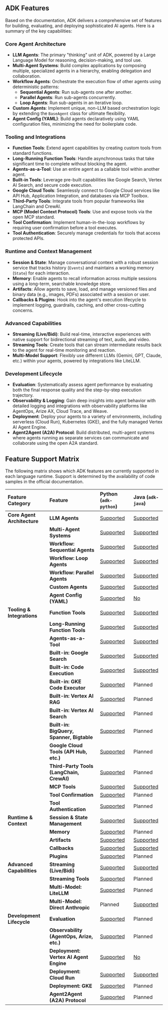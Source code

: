## ADK Features

Based on the documentation, ADK delivers a comprehensive set of features for building, evaluating, and deploying sophisticated AI agents. Here is a summary of the key capabilities:

### Core Agent Architecture
*   **LLM Agents**: The primary "thinking" unit of ADK, powered by a Large Language Model for reasoning, decision-making, and tool use.
*   **Multi-Agent Systems**: Build complex applications by composing multiple, specialized agents in a hierarchy, enabling delegation and collaboration.
*   **Workflow Agents**: Orchestrate the execution flow of other agents using deterministic patterns:
    *   **Sequential Agents**: Run sub-agents one after another.
    *   **Parallel Agents**: Run sub-agents concurrently.
    *   **Loop Agents**: Run sub-agents in an iterative loop.
*   **Custom Agents**: Implement unique, non-LLM based orchestration logic by extending the `BaseAgent` class for ultimate flexibility.
*   **Agent Config (YAML)**: Build agents declaratively using YAML configuration files, minimizing the need for boilerplate code.

### Tooling and Integrations
*   **Function Tools**: Extend agent capabilities by creating custom tools from standard functions.
*   **Long-Running Function Tools**: Handle asynchronous tasks that take significant time to complete without blocking the agent.
*   **Agents-as-a-Tool**: Use an entire agent as a callable tool within another agent.
*   **Built-in Tools**: Leverage pre-built capabilities like Google Search, Vertex AI Search, and secure code execution.
*   **Google Cloud Tools**: Seamlessly connect to Google Cloud services like API Hub, Application Integration, and databases via MCP Toolbox.
*   **Third-Party Tools**: Integrate tools from popular frameworks like LangChain and CrewAI.
*   **MCP (Model Context Protocol) Tools**: Use and expose tools via the open MCP standard.
*   **Tool Confirmation**: Implement human-in-the-loop workflows by requiring user confirmation before a tool executes.
*   **Tool Authentication**: Securely manage credentials for tools that access protected APIs.

### Runtime and Context Management
*   **Session & State**: Manage conversational context with a robust session service that tracks history (`Events`) and maintains a working memory (`State`) for each interaction.
*   **Memory**: Enable agents to recall information across multiple sessions using a long-term, searchable knowledge store.
*   **Artifacts**: Allow agents to save, load, and manage versioned files and binary data (e.g., images, PDFs) associated with a session or user.
*   **Callbacks & Plugins**: Hook into the agent's execution lifecycle to implement logging, guardrails, caching, and other cross-cutting concerns.

### Advanced Capabilities
*   **Streaming (Live/Bidi)**: Build real-time, interactive experiences with native support for bidirectional streaming of text, audio, and video.
*   **Streaming Tools**: Create tools that can stream intermediate results back to the agent for real-time monitoring and reaction.
*   **Multi-Model Support**: Flexibly use different LLMs (Gemini, GPT, Claude, etc.) within your agents, powered by integrations like LiteLLM.

### Development Lifecycle
*   **Evaluation**: Systematically assess agent performance by evaluating both the final response quality and the step-by-step execution trajectory.
*   **Observability & Logging**: Gain deep insights into agent behavior with detailed logging and integrations with observability platforms like AgentOps, Arize AX, Cloud Trace, and Weave.
*   **Deployment**: Deploy your agents to a variety of environments, including serverless (Cloud Run), Kubernetes (GKE), and the fully managed Vertex AI Agent Engine.
*   **Agent2Agent (A2A) Protocol**: Build distributed, multi-agent systems where agents running as separate services can communicate and collaborate using the open A2A standard.

## Feature Support Matrix

The following matrix shows which ADK features are currently supported in each language runtime. Support is determined by the availability of code samples in the official documentation.

| Feature Category | Feature | Python (`adk-python`) | Java (`adk-java`) |
| :--- | :--- | :--- | :--- |
| **Core Agent Architecture** | **LLM Agents** | [Supported](https://google.github.io/adk-docs/agents/llm-agents/#defining-the-agents-identity-and-purpose) | [Supported](https://google.github.io/adk-docs/agents/llm-agents/#defining-the-agents-identity-and-purpose) |
| | **Multi-Agent Systems** | [Supported](https://google.github.io/adk-docs/agents/multi-agents/#11-agent-hierarchy-parent-agent-sub-agents) | [Supported](https://google.github.io/adk-docs/agents/multi-agents/#11-agent-hierarchy-parent-agent-sub-agents) |
| | **Workflow: Sequential Agents** | [Supported](https://google.github.io/adk-docs/agents/workflow-agents/sequential-agents/#full-example-code-development-pipeline) | [Supported](https://google.github.io/adk-docs/agents/workflow-agents/sequential-agents/#full-example-code-development-pipeline) |
| | **Workflow: Loop Agents** | [Supported](https://google.github.io/adk-docs/agents/workflow-agents/loop-agents/#full-example-iterative-document-improvement) | [Supported](https://google.github.io/adk-docs/agents/workflow-agents/loop-agents/#full-example-iterative-document-improvement) |
| | **Workflow: Parallel Agents** | [Supported](https://google.github.io/adk-docs/agents/workflow-agents/parallel-agents/#full-example-parallel-web-research) | [Supported](https://google.github.io/adk-docs/agents/workflow-agents/parallel-agents/#full-example-parallel-web-research) |
| | **Custom Agents** | [Supported](https://google.github.io/adk-docs/agents/custom-agents/#part-1-simplified-custom-agent-initialization) | [Supported](https://google.github.io/adk-docs/agents/custom-agents/#part-1-simplified-custom-agent-initialization) |
| | **Agent Config (YAML)** | [Supported](https://google.github.io/adk-docs/agents/config/#build-an-agent) | [No](https://google.github.io/adk-docs/agents/config/#known-limitations) |
| **Tooling & Integrations** | **Function Tools** | [Supported](https://google.github.io/adk-docs/tools/function-tools/#example) | [Supported](https://google.github.io/adk-docs/tools/function-tools/#example) |
| | **Long-Running Function Tools** | [Supported](https://google.github.io/adk-docs/tools/function-tools/#creating-the-tool) | [Supported](https://google.github.io/adk-docs/tools/function-tools/#creating-the-tool) |
| | **Agents-as-a-Tool** | [Supported](https://google.github.io/adk-docs/tools/function-tools/#example) | [Supported](https://google.github.io/adk-docs/tools/function-tools/#example) |
| | **Built-in: Google Search** | [Supported](https://google.github.io/adk-docs/tools/built-in-tools/#google-search) | [Supported](https://google.github.io/adk-docs/tools/built-in-tools/#google-search) |
| | **Built-in: Code Execution** | [Supported](https://google.github.io/adk-docs/tools/built-in-tools/#code-execution) | [Supported](https://google.github.io/adk-docs/tools/built-in-tools/#code-execution) |
| | **Built-in: GKE Code Executor** | [Supported](https://google.github.io/adk-docs/tools/built-in-tools/#gke-code-executor) | Planned |
| | **Built-in: Vertex AI RAG** | [Supported](https://google.github.io/adk-docs/tools/built-in-tools/#vertex-ai-rag-engine) | Planned |
| | **Built-in: Vertex AI Search** | [Supported](https://google.github.io/adk-docs/tools/built-in-tools/#vertex-ai-search) | Planned |
| | **Built-in: BigQuery, Spanner, Bigtable** | [Supported](https://google.github.io/adk-docs/tools/built-in-tools/#bigquery) | Planned |
| | **Google Cloud Tools (API Hub, etc.)** | [Supported](https://google.github.io/adk-docs/tools/google-cloud-tools/#apigee-api-hub-tools) | Planned |
| | **Third-Party Tools (LangChain, CrewAI)** | [Supported](https://google.github.io/adk-docs/tools/third-party-tools/#1-using-langchain-tools) | Planned |
| | **MCP Tools** | [Supported](https://google.github.io/adk-docs/tools/mcp-tools/#example-1-file-system-mcp-server) | [Supported](https://google.github.io/adk-docs/tools/mcp-tools/#example-1-file-system-mcp-server) |
| | **Tool Confirmation** | [Supported](https://google.github.io/adk-docs/tools/confirmation/#boolean-confirmation) | Planned |
| | **Tool Authentication** | [Supported](https://google.github.io/adk-docs/tools/authentication/#1-configuring-tools-with-authentication) | Planned |
| **Runtime & Context** | **Session & State Management** | [Supported](https://google.github.io/adk-docs/sessions/session/#example-examining-session-properties) | [Supported](https://google.github.io/adk-docs/sessions/session/#example-examining-session-properties) |
| | **Memory** | [Supported](https://google.github.io/adk-docs/sessions/memory/#example-adding-and-searching-memory) | Planned |
| | **Artifacts** | [Supported](https://google.github.io/adk-docs/artifacts/#what-are-artifacts) | [Supported](https://google.github.io/adk-docs/artifacts/#what-are-artifacts) |
| | **Callbacks** | [Supported](https://google.github.io/adk-docs/callbacks/types-of-callbacks/#before-agent-callback) | [Supported](https://google.github.io/adk-docs/callbacks/types-of-callbacks/#before-agent-callback) |
| | **Plugins** | [Supported](https://google.github.io/adk-docs/plugins/#define-and-register-plugins) | Planned |
| **Advanced Capabilities** | **Streaming (Live/Bidi)** | [Supported](https://google.github.io/adk-docs/get-started/streaming/quickstart-streaming/#2-project-structure) | [Supported](https://google.github.io/adk-docs/get-started/streaming/quickstart-streaming-java/#creating-an-agent) |
| | **Streaming Tools** | [Supported](https://google.github.io/adk-docs/streaming/streaming-tools/) | Planned |
| | **Multi-Model: LiteLLM** | [Supported](https://google.github.io/adk-docs/agents/models/#using-cloud-proprietary-models-via-litellm) | Planned |
| | **Multi-Model: Direct Anthropic** | Planned | [Supported](https://google.github.io/adk-docs/agents/models/#using-anthropic-models) |
| **Development Lifecycle** | **Evaluation** | [Supported](https://google.github.io/adk-docs/evaluate/#how-evaluation-works-with-the-adk) | Planned |
| | **Observability (AgentOps, Arize, etc.)** | [Supported](https://google.github.io/adk-docs/observability/agentops/) | Planned |
| | **Deployment: Vertex AI Agent Engine** | [Supported](https://google.github.io/adk-docs/deploy/agent-engine/#standard-deployment) | [No](https://google.github.io/adk-docs/deploy/agent-engine/) |
| | **Deployment: Cloud Run** | [Supported](https://google.github.io/adk-docs/deploy/cloud-run/#deployment-commands) | [Supported](https://google.github.io/adk-docs/deploy/cloud-run/#deployment-commands) |
| | **Deployment: GKE** | [Supported](https://google.github.io/adk-docs/deploy/gke/#option-1-manual-deployment-using-gcloud-and-kubectl) | Planned |
| | **Agent2Agent (A2A) Protocol** | [Supported](https://google.github.io/adk-docs/a2a/quickstart-consuming/#getting-the-sample-code) | Planned |